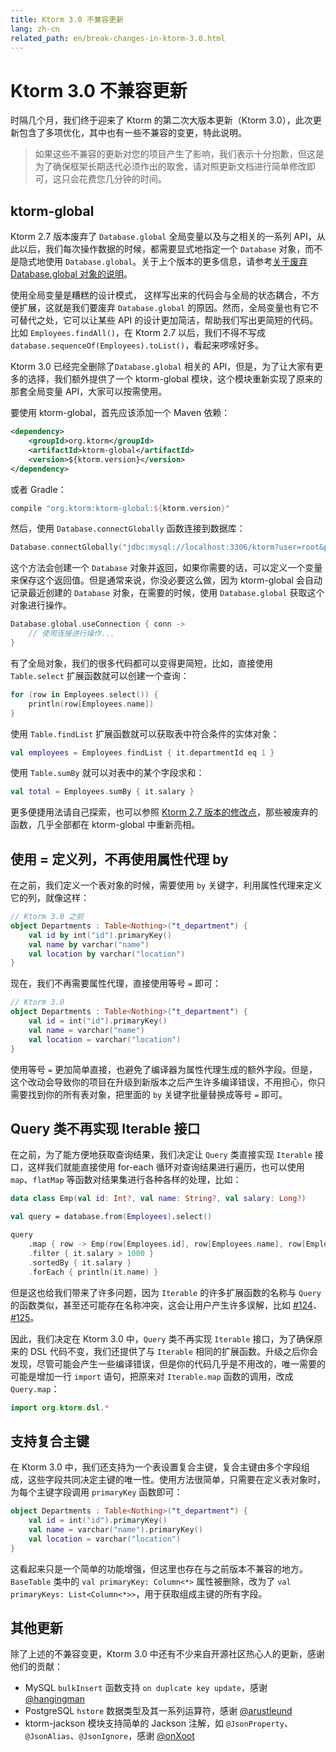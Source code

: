 ```yaml
---
title: Ktorm 3.0 不兼容更新
lang: zh-cn
related_path: en/break-changes-in-ktorm-3.0.html
---
```


# Ktorm 3.0 不兼容更新

时隔几个月，我们终于迎来了 Ktorm 的第二次大版本更新（Ktorm 3.0），此次更新包含了多项优化，其中也有一些不兼容的变更，特此说明。

> 如果这些不兼容的更新对您的项目产生了影响，我们表示十分抱歉，但这是为了确保框架长期迭代必须作出的取舍，请对照更新文档进行简单修改即可，这只会花费您几分钟的时间。

## ktorm-global

Ktorm 2.7 版本废弃了 `Database.global` 全局变量以及与之相关的一系列 API，从此以后，我们每次操作数据的时候，都需要显式地指定一个 `Database` 对象，而不是隐式地使用 `Database.global`。关于上个版本的更多信息，请参考[关于废弃 Database.global 对象的说明](./about-deprecating-database-global.html)。

使用全局变量是糟糕的设计模式， 这样写出来的代码会与全局的状态耦合，不方便扩展，这就是我们要废弃 `Database.global` 的原因。然而，全局变量也有它不可替代之处，它可以让某些 API 的设计更加简洁，帮助我们写出更简短的代码。比如 `Employees.findAll()`，在 Ktorm 2.7 以后，我们不得不写成 `database.sequenceOf(Employees).toList()`，看起来啰嗦好多。

Ktorm 3.0 已经完全删除了`Database.global` 相关的 API，但是，为了让大家有更多的选择，我们额外提供了一个 ktorm-global 模块，这个模块重新实现了原来的那套全局变量 API，大家可以按需使用。

要使用 ktorm-global，首先应该添加一个 Maven 依赖：

```xml
<dependency>
    <groupId>org.ktorm</groupId>
    <artifactId>ktorm-global</artifactId>
    <version>${ktorm.version}</version>
</dependency>
```

或者 Gradle： 

```groovy
compile "org.ktorm:ktorm-global:${ktorm.version}"
```

然后，使用 `Database.connectGlobally` 函数连接到数据库：

```kotlin
Database.connectGlobally("jdbc:mysql://localhost:3306/ktorm?user=root&password=***")
```

这个方法会创建一个 `Database` 对象并返回，如果你需要的话，可以定义一个变量来保存这个返回值。但是通常来说，你没必要这么做，因为 ktorm-global 会自动记录最近创建的 `Database` 对象，在需要的时候，使用 `Database.global` 获取这个对象进行操作。

```kotlin
Database.global.useConnection { conn -> 
    // 使用连接进行操作...
}
```

有了全局对象，我们的很多代码都可以变得更简短，比如，直接使用 `Table.select` 扩展函数就可以创建一个查询：

```kotlin
for (row in Employees.select()) {
    println(row[Employees.name])
}
```

使用 `Table.findList` 扩展函数就可以获取表中符合条件的实体对象：

```kotlin
val employees = Employees.findList { it.departmentId eq 1 }
```

使用 `Table.sumBy` 就可以对表中的某个字段求和：

```kotlin
val total = Employees.sumBy { it.salary }
```

更多便捷用法请自己探索，也可以参照 [Ktorm 2.7 版本的修改点](./about-deprecating-database-global.html#修改点)，那些被废弃的函数，几乎全部都在 ktorm-global 中重新亮相。

## 使用 = 定义列，不再使用属性代理 by

在之前，我们定义一个表对象的时候，需要使用 `by` 关键字，利用属性代理来定义它的列，就像这样：

```kotlin
// Ktorm 3.0 之前
object Departments : Table<Nothing>("t_department") {
    val id by int("id").primaryKey()
    val name by varchar("name")
    val location by varchar("location")
}
```

现在，我们不再需要属性代理，直接使用等号 `=` 即可：

```kotlin
// Ktorm 3.0
object Departments : Table<Nothing>("t_department") {
    val id = int("id").primaryKey()
    val name = varchar("name")
    val location = varchar("location")
}
```

使用等号 `=` 更加简单直接，也避免了编译器为属性代理生成的额外字段。但是，这个改动会导致你的项目在升级到新版本之后产生许多编译错误，不用担心，你只需要找到你的所有表对象，把里面的 `by` 关键字批量替换成等号 `=` 即可。

## Query 类不再实现 Iterable 接口

在之前，为了能方便地获取查询结果，我们决定让 `Query` 类直接实现 `Iterable` 接口，这样我们就能直接使用 for-each 循环对查询结果进行遍历，也可以使用 `map`、`flatMap` 等函数对结果集进行各种各样的处理，比如：

```kotlin
data class Emp(val id: Int?, val name: String?, val salary: Long?)

val query = database.from(Employees).select()

query
    .map { row -> Emp(row[Employees.id], row[Employees.name], row[Employees.salary]) }
    .filter { it.salary > 1000 }
    .sortedBy { it.salary }
    .forEach { println(it.name) }
```

但是这也给我们带来了许多问题，因为 `Iterable` 的许多扩展函数的名称与 `Query` 的函数类似，甚至还可能存在名称冲突，这会让用户产生许多误解，比如 [#124](https://github.com/kotlin-orm/ktorm/issues/124)、[#125](https://github.com/kotlin-orm/ktorm/issues/125)。

因此，我们决定在 Ktorm 3.0 中，`Query` 类不再实现 `Iterable` 接口，为了确保原来的 DSL 代码不变，我们还提供了与 `Iterable` 相同的扩展函数。升级之后你会发现，尽管可能会产生一些编译错误，但是你的代码几乎是不用改的，唯一需要的可能是增加一行 `import` 语句，把原来对 `Iterable.map` 函数的调用，改成 `Query.map`：

```kotlin
import org.ktorm.dsl.*
```

## 支持复合主键

在 Ktorm 3.0 中，我们还支持为一个表设置复合主键，复合主键由多个字段组成，这些字段共同决定主键的唯一性。使用方法很简单，只需要在定义表对象时，为每个主键字段调用 `primaryKey` 函数即可：

```kotlin
object Departments : Table<Nothing>("t_department") {
    val id = int("id").primaryKey()
    val name = varchar("name").primaryKey()
    val location = varchar("location")
}
```

这看起来只是一个简单的功能增强，但这里也存在与之前版本不兼容的地方。`BaseTable` 类中的 `val primaryKey: Column<*>` 属性被删除，改为了 `val primaryKeys: List<Column<*>>`，用于获取组成主键的所有字段。

## 其他更新

除了上述的不兼容变更，Ktorm 3.0 中还有不少来自开源社区热心人的更新，感谢他们的贡献：

- MySQL `bulkInsert` 函数支持 `on duplcate key update`，感谢 [@hangingman](https://github.com/hangingman)
- PostgreSQL `hstore` 数据类型及其一系列运算符，感谢 [@arustleund](https://github.com/arustleund)
- ktorm-jackson 模块支持简单的 Jackson 注解，如 `@JsonProperty`、`@JsonAlias`、`@JsonIgnore`，感谢 [@onXoot](https://github.com/onXoot)